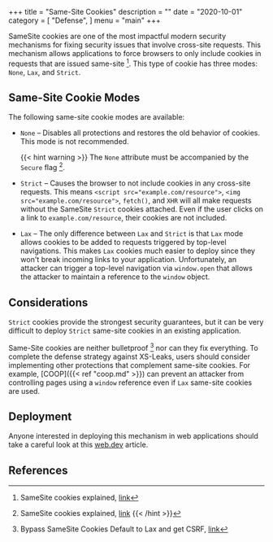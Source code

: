 +++
title = "Same-Site Cookies"
description = ""
date = "2020-10-01"
category = [
    "Defense",
]
menu = "main"
+++

SameSite cookies are one of the most impactful modern security mechanisms for fixing security issues that involve cross-site requests. This mechanism allows applications to force browsers to only include cookies in requests that are issued same-site [^1]. This type of cookie has three modes: `None`, `Lax`, and `Strict`.

## Same-Site Cookie Modes

The following same-site cookie modes are available:

* `None` – Disables all protections and restores the old behavior of cookies. This mode is not recommended.

    {{< hint warning >}}
The `None` attribute must be accompanied by the `Secure` flag [^same-site-none].
[^same-site-none]: SameSite cookies explained, [link](https://web.dev/samesite-cookies-explained/#samesitenone-must-be-secure)
{{< /hint >}}


* `Strict` – Causes the browser to not include cookies in any cross-site requests. This means `<script src="example.com/resource">`, `<img src="example.com/resource">`, `fetch()`, and `XHR` will all make requests without the SameSite `Strict` cookies attached. Even if the user clicks on a link to `example.com/resource`, their cookies are not included.

* `Lax` – The only difference between `Lax` and `Strict` is that `Lax` mode allows cookies to be added to requests triggered by top-level navigations. This makes `Lax` cookies much easier to deploy since they won't break incoming links to your application. Unfortunately, an attacker can trigger a top-level navigation via `window.open` that allows the attacker to maintain a reference to the `window` object.

## Considerations

`Strict` cookies provide the strongest security guarantees, but it can be very difficult to deploy `Strict` same-site cookies in an existing application.

Same-Site cookies are neither bulletproof [^2] nor can they fix everything. To complete the defense strategy against XS-Leaks, users should consider implementing other protections that complement same-site cookies. For example, [COOP]({{< ref "coop.md" >}}) can prevent an attacker from controlling pages using a `window` reference even if `Lax` same-site cookies are used.

## Deployment

Anyone interested in deploying this mechanism in web applications should take a careful look at this [web.dev](https://web.dev/samesite-cookie-recipes/) article.

## References

[^1]: SameSite cookies explained, [link](https://web.dev/samesite-cookies-explained/)
[^2]: Bypass SameSite Cookies Default to Lax and get CSRF, [link](https://medium.com/@renwa/bypass-samesite-cookies-default-to-lax-and-get-csrf-343ba09b9f2b)
